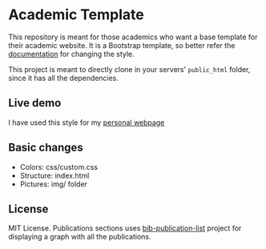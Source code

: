 # Academic Template 

This repository is meant for those academics who want a base template for their
academic website. It is a Bootstrap template, so better refer the [documentation](https://getbootstrap.com/docs/4.1/getting-started/introduction/) for changing the style.

This project is meant to directly clone in your servers' `public_html` folder, since it has all
the dependencies.

## Live demo

I have used this style for my [personal webpage](https://purvasingh96.github.io)

## Basic changes

* Colors: css/custom.css
* Structure: index.html
* Pictures: img/ folder

## License

MIT License. Publications sections uses
[bib-publication-list](https://github.com/vkaravir/bib-publication-list)
project for displaying a graph with all the publications.


